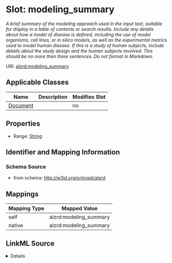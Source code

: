 

# Slot: modeling_summary


_A brief summary of the modeling approach used in the input text, suitable for display in a table of contents or search results. Include any details about how a model of disease is defined, including the use of model organisms, cell lines, or in silico models, as well as the experimental metrics used to model human disease. If this is a study of human subjects, include details about the study design and the human subjects involved. This should be no more than three sentences. Do not format in Markdown._



URI: [alzrd:modeling_summary](http://w3id.org/ontogpt/alzrdmodeling_summary)



<!-- no inheritance hierarchy -->





## Applicable Classes

| Name | Description | Modifies Slot |
| --- | --- | --- |
| [Document](Document.md) |  |  no  |







## Properties

* Range: [String](String.md)





## Identifier and Mapping Information







### Schema Source


* from schema: http://w3id.org/ontogpt/alzrd




## Mappings

| Mapping Type | Mapped Value |
| ---  | ---  |
| self | alzrd:modeling_summary |
| native | alzrd:modeling_summary |




## LinkML Source

<details>
```yaml
name: modeling_summary
description: A brief summary of the modeling approach used in the input text, suitable
  for display in a table of contents or search results. Include any details about
  how a model of disease is defined, including the use of model organisms, cell lines,
  or in silico models, as well as the experimental metrics used to model human disease.
  If this is a study of human subjects, include details about the study design and
  the human subjects involved. This should be no more than three sentences. Do not
  format in Markdown.
from_schema: http://w3id.org/ontogpt/alzrd
rank: 1000
alias: modeling_summary
owner: Document
domain_of:
- Document
range: string

```
</details>